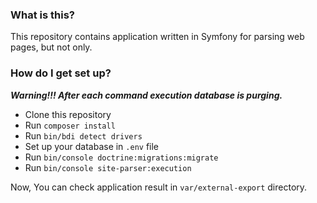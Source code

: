 ### What is this? ###

This repository contains application written in Symfony for parsing web pages, but not only. 

### How do I get set up? ###
***Warning!!! After each command execution database is purging.***
* Clone this repository
* Run `composer install`
* Run `bin/bdi detect drivers`
* Set up your database in `.env` file
* Run `bin/console doctrine:migrations:migrate`
* Run `bin/console site-parser:execution`

Now, You can check application result in `var/external-export` directory.